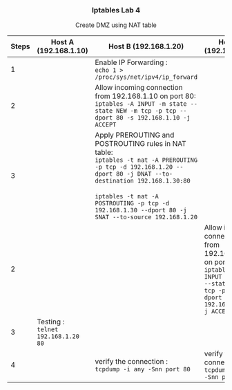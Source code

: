 <br />
<div align="center">
  <h3 align="center">Iptables Lab 4</h3>
  <p align="center">Create DMZ using NAT table<br>
</div>


| Steps | Host A (192.168.1.10) | Host B (192.168.1.20) | Host C (192.168.1.30) |
| --- | --- | --- | --- |
|1||Enable IP Forwarding : <br>`echo 1 > /proc/sys/net/ipv4/ip_forward`||
|2| | Allow incoming connection from 192.168.1.10 on port 80: <br>`iptables -A INPUT -m state --state NEW -m tcp -p tcp --dport 80 -s 192.168.1.10 -j ACCEPT`||
|3| | Apply PREROUTING and POSTROUTING rules in NAT table:<br>`iptables -t nat -A PREROUTING -p tcp -d 192.168.1.20 --dport 80 -j DNAT --to-destination 192.168.1.30:80`<br><br>`iptables -t nat -A POSTROUTING -p tcp -d 192.168.1.30 --dport 80 -j SNAT --to-source 192.168.1.20`| |
|2| | | Allow incoming connection from 192.168.1.20 on port 80 <br>`iptables -A INPUT -m state --state NEW -m tcp -p tcp --dport 80 -s 192.168.1.20 -j ACCEPT` |
|3| Testing : <br>`telnet 192.168.1.20 80` | | |
|4| | verify the connection : <br>`tcpdump -i any -Snn port 80`  | verify the connection : <br>`tcpdump -i any -Snn port 80` |
      
